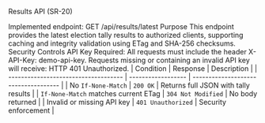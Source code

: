 
Results API (SR-20)

Implemented endpoint:
GET /api/results/latest
Purpose
This endpoint provides the latest election tally results to authorized clients, supporting caching and integrity validation using ETag and SHA-256 checksums.
Security Controls
API Key Required: All requests must include the header
X-API-Key: demo-api-key.
Requests missing or containing an invalid API key will receive:
HTTP 401 Unauthorized.
| Condition                            | Response           | Description                          |
| ------------------------------------ | ------------------ | ------------------------------------ |
| No `If-None-Match`                   | `200 OK`           | Returns full JSON with tally results |
| `If-None-Match` matches current ETag | `304 Not Modified` | No body returned                     |
| Invalid or missing API key           | `401 Unauthorized` | Security enforcement                 |
